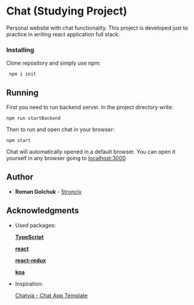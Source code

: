 # Chat (Studying Project)

Personal website with chat functionality. This project is developed just to practice in writing react application full stack.

### Installing

Clone repository and simply use npm:
```
 npm i init
```

## Running

First you need to run backend server. In the project directory write:

```
npm run startBackend
```

Then to run and open chat in your browser:

``` 
npm start
```

Chat will automatically opened in a default browser. You can open it yourself in any browser going to [localhost:3000](http://localhost:3000/)

## Author

* **Roman Golchuk** - [5tronciy](https://github.com/5tronciy)

## Acknowledgments

* Used packages:

    **[TypeScript](https://github.com/microsoft/TypeScript)**
    
    **[react](https://github.com/facebook/react)**
    
    **[react-redux](https://github.com/reduxjs/react-redux)**
    
    **[koa](https://github.com/koajs/koa)**
    
* Inspiration:

    [Chatvia - Chat App Template](https://themesbrand.com/chatvia/)
